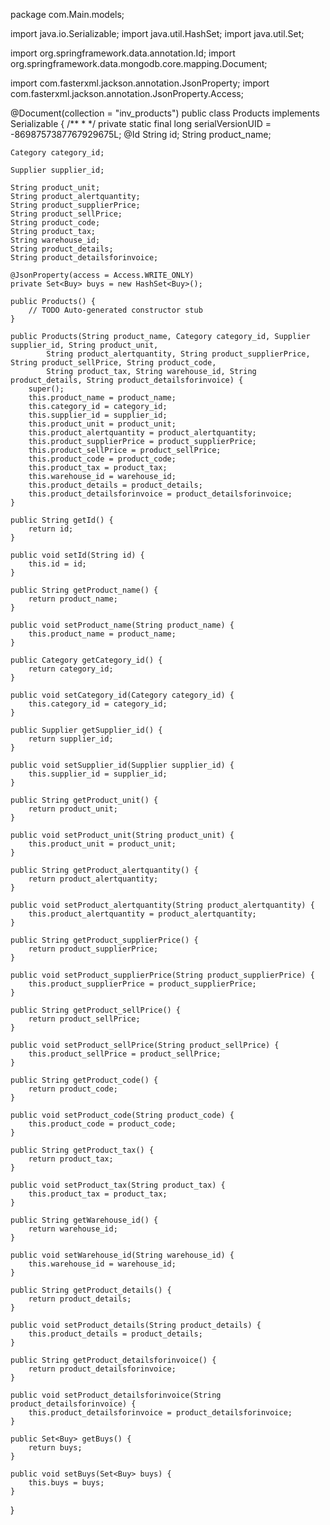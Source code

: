 package com.Main.models;

import java.io.Serializable;
import java.util.HashSet;
import java.util.Set;

import org.springframework.data.annotation.Id;
import org.springframework.data.mongodb.core.mapping.Document;

import com.fasterxml.jackson.annotation.JsonProperty;
import com.fasterxml.jackson.annotation.JsonProperty.Access;

@Document(collection = "inv_products")
public class Products implements Serializable {
    /**
     * 
     */
    private static final long serialVersionUID = -8698757387767929675L;
    @Id
    String id;
    String product_name;

    Category category_id;

    Supplier supplier_id;

    String product_unit;
    String product_alertquantity;
    String product_supplierPrice;
    String product_sellPrice;
    String product_code;
    String product_tax;
    String warehouse_id;
    String product_details;
    String product_detailsforinvoice;

    @JsonProperty(access = Access.WRITE_ONLY)
    private Set<Buy> buys = new HashSet<Buy>();

    public Products() {
        // TODO Auto-generated constructor stub
    }

    public Products(String product_name, Category category_id, Supplier supplier_id, String product_unit,
            String product_alertquantity, String product_supplierPrice, String product_sellPrice, String product_code,
            String product_tax, String warehouse_id, String product_details, String product_detailsforinvoice) {
        super();
        this.product_name = product_name;
        this.category_id = category_id;
        this.supplier_id = supplier_id;
        this.product_unit = product_unit;
        this.product_alertquantity = product_alertquantity;
        this.product_supplierPrice = product_supplierPrice;
        this.product_sellPrice = product_sellPrice;
        this.product_code = product_code;
        this.product_tax = product_tax;
        this.warehouse_id = warehouse_id;
        this.product_details = product_details;
        this.product_detailsforinvoice = product_detailsforinvoice;
    }

    public String getId() {
        return id;
    }

    public void setId(String id) {
        this.id = id;
    }

    public String getProduct_name() {
        return product_name;
    }

    public void setProduct_name(String product_name) {
        this.product_name = product_name;
    }

    public Category getCategory_id() {
        return category_id;
    }

    public void setCategory_id(Category category_id) {
        this.category_id = category_id;
    }

    public Supplier getSupplier_id() {
        return supplier_id;
    }

    public void setSupplier_id(Supplier supplier_id) {
        this.supplier_id = supplier_id;
    }

    public String getProduct_unit() {
        return product_unit;
    }

    public void setProduct_unit(String product_unit) {
        this.product_unit = product_unit;
    }

    public String getProduct_alertquantity() {
        return product_alertquantity;
    }

    public void setProduct_alertquantity(String product_alertquantity) {
        this.product_alertquantity = product_alertquantity;
    }

    public String getProduct_supplierPrice() {
        return product_supplierPrice;
    }

    public void setProduct_supplierPrice(String product_supplierPrice) {
        this.product_supplierPrice = product_supplierPrice;
    }

    public String getProduct_sellPrice() {
        return product_sellPrice;
    }

    public void setProduct_sellPrice(String product_sellPrice) {
        this.product_sellPrice = product_sellPrice;
    }

    public String getProduct_code() {
        return product_code;
    }

    public void setProduct_code(String product_code) {
        this.product_code = product_code;
    }

    public String getProduct_tax() {
        return product_tax;
    }

    public void setProduct_tax(String product_tax) {
        this.product_tax = product_tax;
    }

    public String getWarehouse_id() {
        return warehouse_id;
    }

    public void setWarehouse_id(String warehouse_id) {
        this.warehouse_id = warehouse_id;
    }

    public String getProduct_details() {
        return product_details;
    }

    public void setProduct_details(String product_details) {
        this.product_details = product_details;
    }

    public String getProduct_detailsforinvoice() {
        return product_detailsforinvoice;
    }

    public void setProduct_detailsforinvoice(String product_detailsforinvoice) {
        this.product_detailsforinvoice = product_detailsforinvoice;
    }

    public Set<Buy> getBuys() {
        return buys;
    }

    public void setBuys(Set<Buy> buys) {
        this.buys = buys;
    }

}
